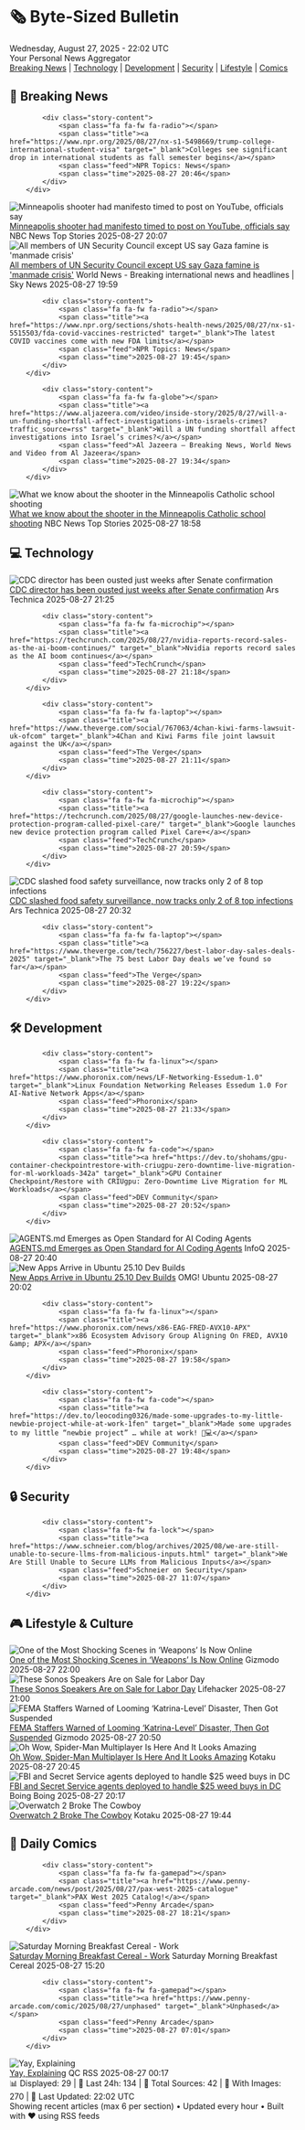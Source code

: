 <!-- Processing 54 RSS feeds at 2025-08-27 22:01:57 UTC -->
<!-- Processing: XKCD -->
<!-- Processing: Penny Arcade -->
<!-- Processing: Garfield -->
<!-- Processing: Cyanide & Happiness -->
<!-- Processing: CNN Top Stories -->
<!-- Processing: BBC World News -->
<!-- Processing: BBC Breaking News -->
<!-- Processing: NPR News -->
<!-- Processing: CBC News -->
<!-- Error processing https://rss.cbc.ca/lineup/topstories.xml: The read operation timed out -->
<!-- Processing: Reuters Top News -->
<!-- Processing: Reuters World News -->
<!-- Processing: Sky News World -->
<!-- Processing: TechCrunch -->
<!-- Processing: The Verge -->
<!-- Processing: Ars Technica -->
<!-- Processing: WIRED -->
<!-- Processing: Lobsters Python -->
<!-- Processing: StackOverflow Blog -->
<!-- Processing: Phoronix Linux News -->
<!-- Processing: OMG! Ubuntu -->
<!-- Processing: DistroWatch -->
<!-- Processing: Linux.com -->
<!-- Processing: GitHub Blog -->
<!-- Processing: GitLab Blog -->
<!-- Processing: Coding Horror -->
<!-- Processing: The Pragmatic Engineer -->
<!-- Processing: Lifehacker -->
<!-- Processing: Gizmodo -->
<!-- Processing: Kotaku -->
<!-- Processing: Boing Boing -->
<!-- Processing: Krebs on Security -->
<!-- Generated 9 new posts out of 31 feeds processed -->
<div class="newspaper-header">
    <h1 class="newspaper-title">🗞️ Byte-Sized Bulletin</h1>
    <div class="newspaper-date">Wednesday, August 27, 2025 - 22:02 UTC</div>
    <div class="newspaper-subtitle">Your Personal News Aggregator</div>
</div>

<div class="newspaper-nav">
    <a href="#breaking">Breaking News</a> |
    <a href="#tech">Technology</a> |
    <a href="#dev">Development</a> |
    <a href="#security">Security</a> |
    <a href="#lifestyle">Lifestyle</a> |
    <a href="#webcomics">Comics</a>
</div>

<div class="news-section breaking-news" id="breaking">
<h2 class="section-header">🚨 Breaking News</h2>
<div class="stories-container">
<div class="story">
            
            <div class="story-content">
                <span class="fa fa-fw fa-radio"></span>
                <span class="title"><a href="https://www.npr.org/2025/08/27/nx-s1-5498669/trump-college-international-student-visa" target="_blank">Colleges see significant drop in international students as fall semester begins</a></span>
                <span class="feed">NPR Topics: News</span>
                <span class="time">2025-08-27 20:46</span>
            </div>
        </div>
<div class="story">
            <img src="https://media-cldnry.s-nbcnews.com/image/upload/t_fit_1500w/mpx/2704722219/2025_08/1756325265056_nbc_spec_yt_manifesto_250827_1920x1080-xu4yvq.jpg" alt="Minneapolis shooter had manifesto timed to post on YouTube, officials say" class="story-image" loading="lazy" onerror="this.style.display='none'">
            <div class="story-content">
                <span class="fa fa-fw fa-broadcast-tower"></span>
                <span class="title"><a href="https://www.nbcnews.com/video/minneapolis-shooter-had-manifesto-timed-to-post-on-youtube-officials-say-245894725993" target="_blank">Minneapolis shooter had manifesto timed to post on YouTube, officials say</a></span>
                <span class="feed">NBC News Top Stories</span>
                <span class="time">2025-08-27 20:07</span>
            </div>
        </div>
<div class="story">
            <img src="https://e3.365dm.com/25/08/1920x1080/skynews-gaza-city-gaza-displaced_7002760.jpg?20250827162350" alt="All members of UN Security Council except US say Gaza famine is &#x27;manmade crisis&#x27;" class="story-image" loading="lazy" onerror="this.style.display='none'">
            <div class="story-content">
                <span class="fa fa-fw fa-satellite"></span>
                <span class="title"><a href="https://news.sky.com/story/all-members-of-un-security-council-except-us-say-gaza-famine-is-manmade-crisis-13419578" target="_blank">All members of UN Security Council except US say Gaza famine is &#x27;manmade crisis&#x27;</a></span>
                <span class="feed">World News - Breaking international news and headlines | Sky News</span>
                <span class="time">2025-08-27 19:59</span>
            </div>
        </div>
<div class="story">
            
            <div class="story-content">
                <span class="fa fa-fw fa-radio"></span>
                <span class="title"><a href="https://www.npr.org/sections/shots-health-news/2025/08/27/nx-s1-5515503/fda-covid-vaccines-restricted" target="_blank">The latest COVID vaccines come with new FDA limits</a></span>
                <span class="feed">NPR Topics: News</span>
                <span class="time">2025-08-27 19:45</span>
            </div>
        </div>
<div class="story">
            
            <div class="story-content">
                <span class="fa fa-fw fa-globe"></span>
                <span class="title"><a href="https://www.aljazeera.com/video/inside-story/2025/8/27/will-a-un-funding-shortfall-affect-investigations-into-israels-crimes?traffic_source=rss" target="_blank">Will a UN funding shortfall affect investigations into Israel’s crimes?</a></span>
                <span class="feed">Al Jazeera – Breaking News, World News and Video from Al Jazeera</span>
                <span class="time">2025-08-27 19:34</span>
            </div>
        </div>
<div class="story">
            <img src="https://media-cldnry.s-nbcnews.com/image/upload/t_fit_1500w/rockcms/2025-08/250827-church-shooting-ch-1442-9e33a1.jpg" alt="What we know about the shooter in the Minneapolis Catholic school shooting" class="story-image" loading="lazy" onerror="this.style.display='none'">
            <div class="story-content">
                <span class="fa fa-fw fa-broadcast-tower"></span>
                <span class="title"><a href="https://www.nbcnews.com/news/us-news/minneapolis-catholic-school-shooting-rcna227591" target="_blank">What we know about the shooter in the Minneapolis Catholic school shooting</a></span>
                <span class="feed">NBC News Top Stories</span>
                <span class="time">2025-08-27 18:58</span>
            </div>
        </div>
</div>
</div>
<div class="news-section tech-news" id="tech">
<h2 class="section-header">💻 Technology</h2>
<div class="stories-container">
<div class="story">
            <img src="https://cdn.arstechnica.net/wp-content/uploads/2025/07/GettyImages-2222107417-500x500.jpg" alt="CDC director has been ousted just weeks after Senate confirmation" class="story-image" loading="lazy" onerror="this.style.display='none'">
            <div class="story-content">
                <span class="fa fa-fw fa-cog"></span>
                <span class="title"><a href="https://arstechnica.com/health/2025/08/report-cdc-director-being-ousted-just-weeks-after-senate-confirmation/" target="_blank">CDC director has been ousted just weeks after Senate confirmation</a></span>
                <span class="feed">Ars Technica</span>
                <span class="time">2025-08-27 21:25</span>
            </div>
        </div>
<div class="story">
            
            <div class="story-content">
                <span class="fa fa-fw fa-microchip"></span>
                <span class="title"><a href="https://techcrunch.com/2025/08/27/nvidia-reports-record-sales-as-the-ai-boom-continues/" target="_blank">Nvidia reports record sales as the AI boom continues</a></span>
                <span class="feed">TechCrunch</span>
                <span class="time">2025-08-27 21:18</span>
            </div>
        </div>
<div class="story">
            
            <div class="story-content">
                <span class="fa fa-fw fa-laptop"></span>
                <span class="title"><a href="https://www.theverge.com/social/767063/4chan-kiwi-farms-lawsuit-uk-ofcom" target="_blank">4Chan and Kiwi Farms file joint lawsuit against the UK</a></span>
                <span class="feed">The Verge</span>
                <span class="time">2025-08-27 21:11</span>
            </div>
        </div>
<div class="story">
            
            <div class="story-content">
                <span class="fa fa-fw fa-microchip"></span>
                <span class="title"><a href="https://techcrunch.com/2025/08/27/google-launches-new-device-protection-program-called-pixel-care/" target="_blank">Google launches new device protection program called Pixel Care+</a></span>
                <span class="feed">TechCrunch</span>
                <span class="time">2025-08-27 20:59</span>
            </div>
        </div>
<div class="story">
            <img src="https://cdn.arstechnica.net/wp-content/uploads/2014/01/SALMON_1-500x500.jpg" alt="CDC slashed food safety surveillance, now tracks only 2 of 8 top infections" class="story-image" loading="lazy" onerror="this.style.display='none'">
            <div class="story-content">
                <span class="fa fa-fw fa-cog"></span>
                <span class="title"><a href="https://arstechnica.com/health/2025/08/cdc-stopped-actively-tracking-6-foodborne-infections-amid-budget-cuts/" target="_blank">CDC slashed food safety surveillance, now tracks only 2 of 8 top infections</a></span>
                <span class="feed">Ars Technica</span>
                <span class="time">2025-08-27 20:32</span>
            </div>
        </div>
<div class="story">
            
            <div class="story-content">
                <span class="fa fa-fw fa-laptop"></span>
                <span class="title"><a href="https://www.theverge.com/tech/756227/best-labor-day-sales-deals-2025" target="_blank">The 75 best Labor Day deals we’ve found so far</a></span>
                <span class="feed">The Verge</span>
                <span class="time">2025-08-27 19:22</span>
            </div>
        </div>
</div>
</div>
<div class="news-section dev-news" id="dev">
<h2 class="section-header">🛠️ Development</h2>
<div class="stories-container">
<div class="story">
            
            <div class="story-content">
                <span class="fa fa-fw fa-linux"></span>
                <span class="title"><a href="https://www.phoronix.com/news/LF-Networking-Essedum-1.0" target="_blank">Linux Foundation Networking Releases Essedum 1.0 For AI-Native Network Apps</a></span>
                <span class="feed">Phoronix</span>
                <span class="time">2025-08-27 21:33</span>
            </div>
        </div>
<div class="story">
            
            <div class="story-content">
                <span class="fa fa-fw fa-code"></span>
                <span class="title"><a href="https://dev.to/shohams/gpu-container-checkpointrestore-with-criugpu-zero-downtime-live-migration-for-ml-workloads-342a" target="_blank">GPU Container Checkpoint/Restore with CRIUgpu: Zero-Downtime Live Migration for ML Workloads</a></span>
                <span class="feed">DEV Community</span>
                <span class="time">2025-08-27 20:52</span>
            </div>
        </div>
<div class="story">
            <img src="https://res.infoq.com/news/2025/08/agents-md/en/headerimage/generatedHeaderImage-1756326090568.jpg" alt="AGENTS.md Emerges as Open Standard for AI Coding Agents" class="story-image" loading="lazy" onerror="this.style.display='none'">
            <div class="story-content">
                <span class="fa fa-fw fa-info-circle"></span>
                <span class="title"><a href="https://www.infoq.com/news/2025/08/agents-md/?utm_campaign=infoq_content&utm_source=infoq&utm_medium=feed&utm_term=global" target="_blank">AGENTS.md Emerges as Open Standard for AI Coding Agents</a></span>
                <span class="feed">InfoQ</span>
                <span class="time">2025-08-27 20:40</span>
            </div>
        </div>
<div class="story">
            <img src="https://i0.wp.com/www.omgubuntu.co.uk/wp-content/uploads/2025/08/ubuntu-questing.jpg?resize=406%2C232&amp;ssl=1" alt="New Apps Arrive in Ubuntu 25.10 Dev Builds" class="story-image" loading="lazy" onerror="this.style.display='none'">
            <div class="story-content">
                <span class="fa fa-fw fa-ubuntu"></span>
                <span class="title"><a href="https://www.omgubuntu.co.uk/2025/08/new-apps-arrive-in-ubuntu-25-10-daily-builds" target="_blank">New Apps Arrive in Ubuntu 25.10 Dev Builds</a></span>
                <span class="feed">OMG! Ubuntu</span>
                <span class="time">2025-08-27 20:02</span>
            </div>
        </div>
<div class="story">
            
            <div class="story-content">
                <span class="fa fa-fw fa-linux"></span>
                <span class="title"><a href="https://www.phoronix.com/news/x86-EAG-FRED-AVX10-APX" target="_blank">x86 Ecosystem Advisory Group Aligning On FRED, AVX10 &amp; APX</a></span>
                <span class="feed">Phoronix</span>
                <span class="time">2025-08-27 19:58</span>
            </div>
        </div>
<div class="story">
            
            <div class="story-content">
                <span class="fa fa-fw fa-code"></span>
                <span class="title"><a href="https://dev.to/leocoding0326/made-some-upgrades-to-my-little-newbie-project-while-at-work-1fen" target="_blank">Made some upgrades to my little “newbie project” … while at work! 🤫💻</a></span>
                <span class="feed">DEV Community</span>
                <span class="time">2025-08-27 19:48</span>
            </div>
        </div>
</div>
</div>
<div class="news-section security-news" id="security">
<h2 class="section-header">🔒 Security</h2>
<div class="stories-container">
<div class="story">
            
            <div class="story-content">
                <span class="fa fa-fw fa-lock"></span>
                <span class="title"><a href="https://www.schneier.com/blog/archives/2025/08/we-are-still-unable-to-secure-llms-from-malicious-inputs.html" target="_blank">We Are Still Unable to Secure LLMs from Malicious Inputs</a></span>
                <span class="feed">Schneier on Security</span>
                <span class="time">2025-08-27 11:07</span>
            </div>
        </div>
</div>
</div>
<div class="news-section lifestyle-news" id="lifestyle">
<h2 class="section-header">🎮 Lifestyle & Culture</h2>
<div class="stories-container">
<div class="story">
            <img src="https://gizmodo.com/app/uploads/2025/08/Weapons-Gladys-Amy-Madigan.jpg" alt="One of the Most Shocking Scenes in ‘Weapons’ Is Now Online" class="story-image" loading="lazy" onerror="this.style.display='none'">
            <div class="story-content">
                <span class="fa fa-fw fa-computer"></span>
                <span class="title"><a href="https://gizmodo.com/one-of-the-most-shocking-scenes-in-weapons-is-now-online-2000649400" target="_blank">One of the Most Shocking Scenes in ‘Weapons’ Is Now Online</a></span>
                <span class="feed">Gizmodo</span>
                <span class="time">2025-08-27 22:00</span>
            </div>
        </div>
<div class="story">
            <img src="https://lifehacker.com/imagery/articles/01K3PKVCJ75CWN8W8W5EMZ841C/hero-image.png" alt="These Sonos Speakers Are on Sale for Labor Day" class="story-image" loading="lazy" onerror="this.style.display='none'">
            <div class="story-content">
                <span class="fa fa-fw fa-life-ring"></span>
                <span class="title"><a href="https://lifehacker.com/tech/sonos-speakers-labor-day-sale-2025?utm_medium=RSS" target="_blank">These Sonos Speakers Are on Sale for Labor Day</a></span>
                <span class="feed">Lifehacker</span>
                <span class="time">2025-08-27 21:00</span>
            </div>
        </div>
<div class="story">
            <img src="https://gizmodo.com/app/uploads/2025/08/hurricane-katrina.jpg" alt="FEMA Staffers Warned of Looming ‘Katrina-Level’ Disaster, Then Got Suspended" class="story-image" loading="lazy" onerror="this.style.display='none'">
            <div class="story-content">
                <span class="fa fa-fw fa-computer"></span>
                <span class="title"><a href="https://gizmodo.com/fema-staffers-warned-of-looming-katrina-level-disaster-then-got-suspended-2000649312" target="_blank">FEMA Staffers Warned of Looming ‘Katrina-Level’ Disaster, Then Got Suspended</a></span>
                <span class="feed">Gizmodo</span>
                <span class="time">2025-08-27 20:50</span>
            </div>
        </div>
<div class="story">
            <img src="https://kotaku.com/app/uploads/2025/08/spiderermerna.jpg" alt="Oh Wow, Spider-Man Multiplayer Is Here And It Looks Amazing" class="story-image" loading="lazy" onerror="this.style.display='none'">
            <div class="story-content">
                <span class="fa fa-fw fa-gamepad"></span>
                <span class="title"><a href="https://kotaku.com/spider-man-ps4-pc-multiplayer-mod-great-web-insomniac-2000620767" target="_blank">Oh Wow, Spider-Man Multiplayer Is Here And It Looks Amazing</a></span>
                <span class="feed">Kotaku</span>
                <span class="time">2025-08-27 20:45</span>
            </div>
        </div>
<div class="story">
            <img src="https://i0.wp.com/boingboing.net/wp-content/uploads/2023/04/cannabis.jpg?fit=1500%2C1071&amp;quality=60&amp;ssl=1" alt="FBI and Secret Service agents deployed to handle $25 weed buys in DC" class="story-image" loading="lazy" onerror="this.style.display='none'">
            <div class="story-content">
                <span class="fa fa-fw fa-arrow-right"></span>
                <span class="title"><a href="https://boingboing.net/2025/08/27/fbi-and-secret-service-agents-deployed-to-handle-25-weed-buys-in-dc.html" target="_blank">FBI and Secret Service agents deployed to handle $25 weed buys in DC</a></span>
                <span class="feed">Boing Boing</span>
                <span class="time">2025-08-27 20:17</span>
            </div>
        </div>
<div class="story">
            <img src="https://kotaku.com/app/uploads/2025/08/1600_Cassidy.jpg" alt="Overwatch 2 Broke The Cowboy" class="story-image" loading="lazy" onerror="this.style.display='none'">
            <div class="story-content">
                <span class="fa fa-fw fa-gamepad"></span>
                <span class="title"><a href="https://kotaku.com/overwatch-2-season-18-patch-cassidy-wrecking-ball-bug-2000620763" target="_blank">Overwatch 2 Broke The Cowboy</a></span>
                <span class="feed">Kotaku</span>
                <span class="time">2025-08-27 19:44</span>
            </div>
        </div>
</div>
</div>
<div class="news-section webcomics-section" id="webcomics">
<h2 class="section-header">🎨 Daily Comics</h2>
<div class="stories-container">
<div class="story">
            
            <div class="story-content">
                <span class="fa fa-fw fa-gamepad"></span>
                <span class="title"><a href="https://www.penny-arcade.com/news/post/2025/08/27/pax-west-2025-catalogue" target="_blank">PAX West 2025 Catalog!</a></span>
                <span class="feed">Penny Arcade</span>
                <span class="time">2025-08-27 18:21</span>
            </div>
        </div>
<div class="story">
            <img src="https://www.smbc-comics.com/comics/1756236873-20250827.png" alt="Saturday Morning Breakfast Cereal - Work" class="story-image" loading="lazy" onerror="this.style.display='none'">
            <div class="story-content">
                <span class="fa fa-fw fa-smile"></span>
                <span class="title"><a href="https://www.smbc-comics.com/comic/work-3" target="_blank">Saturday Morning Breakfast Cereal - Work</a></span>
                <span class="feed">Saturday Morning Breakfast Cereal</span>
                <span class="time">2025-08-27 15:20</span>
            </div>
        </div>
<div class="story">
            
            <div class="story-content">
                <span class="fa fa-fw fa-gamepad"></span>
                <span class="title"><a href="https://www.penny-arcade.com/comic/2025/08/27/unphased" target="_blank">Unphased</a></span>
                <span class="feed">Penny Arcade</span>
                <span class="time">2025-08-27 07:01</span>
            </div>
        </div>
<div class="story">
            <img src="http://www.questionablecontent.net/comics/5644.png" alt="Yay, Explaining" class="story-image" loading="lazy" onerror="this.style.display='none'">
            <div class="story-content">
                <span class="fa fa-fw fa-music"></span>
                <span class="title"><a href="http://questionablecontent.net/view.php?comic=5644" target="_blank">Yay, Explaining</a></span>
                <span class="feed">QC RSS</span>
                <span class="time">2025-08-27 00:17</span>
            </div>
        </div>
</div>
</div>

<div class="newspaper-footer">
    <div class="stats">
        📊 Displayed: 29 | 📅 Last 24h: 134 | 📡 Total Sources: 42 | 📸 With Images: 270 |
        🔄 Last Updated: 22:02 UTC
    </div>
    <div class="footer-note">
        Showing recent articles (max 6 per section) • Updated every hour • Built with ❤️ using RSS feeds
    </div>
</div>
